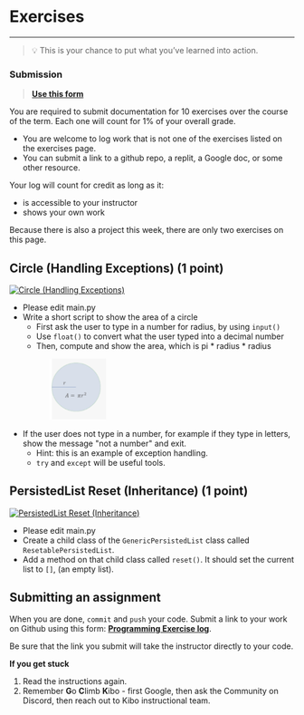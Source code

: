 # Exercises

---

> 💡 This is your chance to put what you’ve learned into action.

### Submission

> **[Use this form](https://forms.gle/UbWLpo86JsWxrpNe9)**

You are required to submit documentation for 10 exercises over the
course of the term. Each one will count for 1%
of your overall grade.

* You are welcome to log work that is not one of the exercises listed on the 
exercises page.
* You can submit a link to a github repo, a replit, a Google doc, or some other 
resource.

Your log will count for credit as long as it:
- is accessible to your instructor
- shows your own work

Because there is also a project this week, there are only two exercises on this page.


## Circle (Handling Exceptions) (1 point)

<a href="https://classroom.github.com/a/qoLC72Lo" target="_blank"><img src="https://img.shields.io/static/v1?label=Open%20Project&message=Circle%20(Handling%20Exceptions)&color=blue" alt="Circle (Handling Exceptions)" /></a>
<!-- https://github.com/kibo-programming-2-jan-23/circle-handle-exceptions-exercise
 -->
 
* Please edit main.py
* Write a short script to show the area of a circle
    * First ask the user to type in a number for radius, by using `input()`
    * Use `float()` to convert what the user typed into a decimal number
    * Then, compute and show the area, which is pi * radius * radius
    
<img src="../../images/w3/circle.png" width="20%" height="20%"  style="border:none, border-width: 0, border: 0; box-shadow: 0px 0px; margin-left: 5em; " />

* If the user does not type in a number, for example if they type in letters, show the message "not a number" and exit.
    * Hint: this is an example of exception handling.
    * `try` and `except` will be useful tools.
    
## PersistedList Reset (Inheritance) (1 point)

<a href="https://classroom.github.com/a/OsrSI8Mu" target="_blank"><img src="https://img.shields.io/static/v1?label=Open%20Project&message=PersistedList%20Reset%20(Inheritance)&color=blue" alt="PersistedList Reset (Inheritance)" /></a>
<!-- https://github.com/kibo-programming-2-jan-23/persisted-list-reset-exercise -->

* Please edit main.py
* Create a child class of the `GenericPersistedList` class called `ResetablePersistedList`.
* Add a method on that child class called `reset()`. It should set the current list to `[]`, (an empty list).



## Submitting an assignment

When you are done, `commit` and `push` your code. Submit a link to your work on
Github using this form: **[Programming Exercise log](https://forms.gle/UbWLpo86JsWxrpNe9)**.

Be sure that the link you submit will take the instructor directly to your code.

<aside>

**If you get stuck**
1. Read the instructions again.
2. Remember **G**o **C**limb **K**ibo - first Google, then ask the Community on Discord, then reach out to Kibo instructional team.

</aside>

